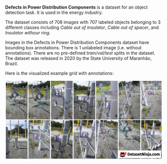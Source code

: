 **Defects in Power Distribution Components** is a dataset for an object detection task. It is used in the energy industry. 

The dataset consists of 708 images with 707 labeled objects belonging to 3 different classes including *Cable out of insulator*, *Cable out of spacer*, and *Insulator withour ring*.

Images in the Defects in Power Distribution Components dataset have bounding box annotations. There is 1 unlabeled image (i.e. without annotations). There are no pre-defined <i>train/val/test</i> splits in the dataset. The dataset was released in 2020 by the State University of Maranhão, Brazil.

Here is the visualized example grid with annotations:

<img src="https://github.com/dataset-ninja/defects-power-distribution/raw/main/visualizations/horizontal_grid.png">

